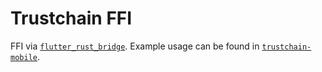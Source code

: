 # Trustchain FFI

FFI via [`flutter_rust_bridge`](https://cjycode.com/flutter_rust_bridge/index.html). Example usage can be found in [`trustchain-mobile`](https://github.com/alan-turing-institute/trustchain-mobile/blob/dev/install_trustchain_mobile.md#9-build-trustchain-targets).